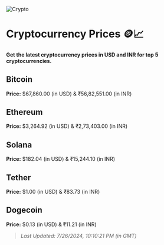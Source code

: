 
![Crypto](https://www.techguide.com.au/wp-content/uploads/2020/11/crypto3.jpeg)

# Cryptocurrency Prices 🪙📈

#### Get the latest cryptocurrency prices in USD and INR for top 5 cryptocurrencies.

## Bitcoin

**Price:** $67,860.00 (in USD) & ₹56,82,551.00 (in INR)

## Ethereum

**Price:** $3,264.92 (in USD) & ₹2,73,403.00 (in INR)

## Solana

**Price:** $182.04 (in USD) & ₹15,244.10 (in INR)

## Tether

**Price:** $1.00 (in USD) & ₹83.73 (in INR)

## Dogecoin

**Price:** $0.13 (in USD) & ₹11.21 (in INR)

> _Last Updated: 7/26/2024, 10:10:21 PM (in GMT)_
